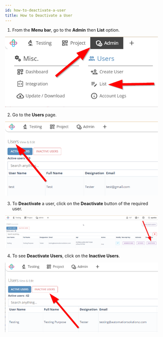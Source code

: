 ```yaml
---
id: how-to-deactivate-a-user
title: How to Deactivate a User
---
```


1. From the **Menu bar**, go to the **Admin** then **List** option.

![](/img/how-tos/how-to-deactivate-a-user/user-list.png)

2. Go to the **Users** page.

![](/img/how-tos/how-to-deactivate-a-user/users-page.png)

3. To **Deactivate** a user, click on the **Deactivate** button of the required user.

![](/img/how-tos/how-to-deactivate-a-user/deactivate-user.png)

4. To see **Deactivate Users**, click on the **Inactive Users**.

![](/img/how-tos/how-to-deactivate-a-user/inactive-user.png)
